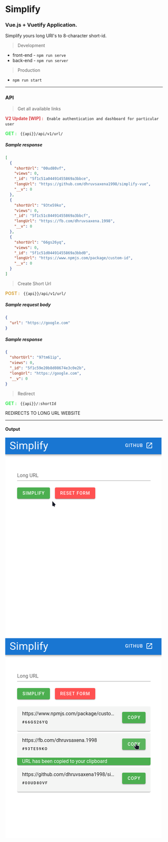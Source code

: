 # Simplify

### Vue.js + Vuetify Application.

Simplify yours long URl's to 8-character short-id.

> Development

- front-end - `npm run serve`
- back-end - `npm run server`

> Production

- `npm run start`

---

### API

> Get all available links

<span style="color:#d93f44">**V2 Update [WIP] :**</span> &nbsp; `Enable authentication and dashboard for particular user`

<span style="color:#34eb52">**GET :**</span> &nbsp; `{{api}}/api/v1/url/`

##### Sample response

```json
[
  {
    "shortUrl": "00ud80vf",
    "views": 0,
    "_id": "5f1c51a04491455869a3bbce",
    "longUrl": "https://github.com/dhruvsaxena1998/simplify-vue",
    "__v": 0
  },
  {
    "shortUrl": "93te59ko",
    "views": 0,
    "_id": "5f1c51c84491455869a3bbcf",
    "longUrl": "https://fb.com/dhruvsaxena.1998",
    "__v": 0
  },
  {
    "shortUrl": "66gs26yq",
    "views": 0,
    "_id": "5f1c51d04491455869a3bbd0",
    "longUrl": "https://www.npmjs.com/package/custom-id",
    "__v": 0
  }
]
```

> Create Short Url

<span style="color:#d9a53f">**POST :**</span> &nbsp; `{{api}}/api/v1/url/`

##### Sample request body

```json
{
  "url": "https://google.com"
}
```

##### Sample response

```json
{
  "shortUrl": "97tm61ip",
  "views": 0,
  "_id": "5f1c59e20b8d08674e3c0e2b",
  "longUrl": "https://google.com",
  "__v": 0
}
```

> Redirect

<span style="color:#34eb52">**GET :**</span> &nbsp; `{{api}}/:shortId`

REDIRECTS TO LONG URL WEBSITE

---

#### Output

![](./public/screenshot-0.png)
![](./public/screenshot-1.png)
